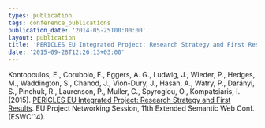 ```yaml
---
types: publication
tags: conference_publications
publication_date: '2014-05-25T00:00:00'
layout: publication
title: 'PERICLES EU Integrated Project: Research Strategy and First Results'
date: '2015-09-28T12:26:13+03:00'
---
```

<p>Kontopoulos, E., Corubolo, F., Eggers, A. G., Ludwig, J., Wieder, P., Hedges, M., Waddington, S., Chanod, J., Vion-Dury, J., Hasan, A., Watry, P., Darányi, S., Pinchuk, R., Laurenson, P., Muller, C., Spyroglou, O., Kompatsiaris, I. (2015).&nbsp;<a href="http://2014.eswc-conferences.org/sites/default/files/eswc2014euprojects_submission_15.pdf">PERICLES EU Integrated Project: Research Strategy and First Results</a>.&nbsp;EU Project Networking Session, 11th Extended Semantic Web Conf. (ESWC'14).</p>
